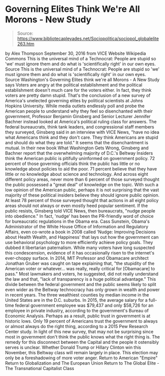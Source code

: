 # Governing Elites Think We're All Morons - New Study

> Source: https://www.bibliotecapleyades.net/Sociopolitica/sociopol_globalelite263.htm

by Alex Thompson September 30, 2016
from VICE Website
Wikipedia Commons
This is the universal mind of a Technocrat: People are stupid so 'we' must ignore them and do what is 'scientifically right' in our own eyes. Source
This is the universal mind of a Technocrat: People are stupid so 'we' must ignore them and do what is 'scientifically right' in our own eyes.
Source
Washington's Governing Elites think we're all Morons - A New Study says Voters are angry at the political establishment and the political establishment doesn't much care for the voters either. In fact, they think voters are pretty damn stupid. That's the conclusion of a new survey of America's unelected governing elites by political scientists at Johns Hopkins University.
While media outlets endlessly poll and probe the American people to understand why they feel so disenchanted with their government, Professor Benjamin Ginsberg and Senior Lecturer Jennifer Bachner instead looked at America's political ruling class for answers.
The federal bureaucrats, think tank leaders, and congressional staff members they surveyed, Ginsberg said in an interview with VICE News,
"have no idea what Americans think and they don't care. They think Americans are stupid and should do what they are told."
It seems that the disenchantment is mutual.
In their new book What Washington Gets Wrong, Ginsberg and Bachner report that the overwhelming majority of D.C.'s Beltway Insiders think the American public is pitifully uninformed on government policy.
72 percent of those governing officials think the public has little or no knowledge about policies to aid the poor.
71 percent believe that they have little or no knowledge about science and technology. And across eight different policy areas, never more than 6 percent of those surveyed thought the public possessed a "great deal" of knowledge on the topic.
With such a low opinion of the American public, perhaps it is not surprising that the vast majority of these political insiders believe they should ignore public opinion.
At least 78 percent of those surveyed thought that actions in all eight policy areas should not always or even mostly heed popular sentiment.
If the public resists, Ginsberg told VICE News, then bureaucrats,
"nudge people into obedience."
In fact, 'nudge' has been the PR-friendly word of choice for bureaucratic regulations in the Obama era.
Cass Sunstein, Obama's Administrator of the White House Office of Information and Regulatory Affairs, even co-wrote a book in 2008 called 'Nudge: Improving Decisions about Health Wealth, and Happiness' that lays out how the government can use behavioral psychology to more efficiently achieve policy goals.
They dubbed it libertarian paternalism.
While many voters have long suspected this condescension, evidence of it has occasionally risen to the internet's ever-choppy surface.
In 2014, MIT Professor and Obamacare architect Jonathan Gruber was caught on tape explaining that,
"the stupidity of the American voter or whatever... was really, really critical for [Obamacare] to pass."
Most lawmakers and voters, he suggested, did not really understand the law and that,
"lack of transparency is a huge political advantage."
This divide between the federal government and the public seems likely to split even wider as the Beltway technocracy has only grown in wealth and power in recent years.
The three wealthiest counties by median income in the United States are in the D.C. suburbs.
In 2015, the average salary for a full-time federal government employee was $79,437 and only $58,726 for an employee in private industry, according to the government's Bureau of Economic Analysis.
Perhaps as a result, public trust in government is at historic lows.
Only 19 percent of Americans trust the government to always or almost always do the right thing, according to a 2015 Pew Research Center study.
In light of this new survey, that may not be surprising since most in government don't think the public knows what the right thing is.
The remedy for this disconnect between the Capital and the people it ostensibly serves is unclear. Whether Donald Trump or Hillary Clinton win this November, this Beltway class will remain largely in place.
This election may only be a foreshadowing of more voter anger.
Return to American "Empire"
Return to Globalization and The European Union
Return to The Global Elite - The Transnational Capitalist Class

